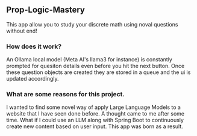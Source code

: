 ## Prop-Logic-Mastery

This app allow you to study your discrete math using noval questions without end!

### How does it work?

An Ollama local model (Meta AI's llama3 for instance) is constantly prompted for quesiton details even before you hit the next button.
Once these question objects are created they are stored in a queue and the ui is updated accordingly.

### What are some reasons for this project.

I wanted to find some novel way of apply Large Language Models to a website that I have seen done before. A thought came to me after some time. What if I could use an LLM along with Spring Boot to continuously create
new content based on user input. This app was born as a result. 
